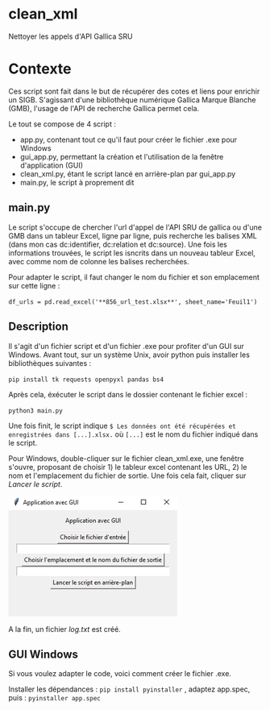 # clean_xml
Nettoyer les appels d'API Gallica SRU

# Contexte

Ces script sont fait dans le but de récupérer des cotes et liens pour enrichir un SIGB.
S'agissant d'une bibliothèque numérique Gallica Marque Blanche (GMB), l'usage de l'API de recherche Gallica permet cela.

Le tout se compose de 4 script : 

- app.py, contenant tout ce qu'il faut pour créer le fichier .exe pour Windows
- gui_app.py, permettant la création et l'utilisation de la fenêtre d'application (GUI)
- clean_xml.py, étant le script lancé en arrière-plan par gui_app.py
- main.py, le script à proprement dit
  
## main.py

Le script s'occupe de chercher l'url d'appel de l'API SRU de gallica ou d'une GMB dans un tableur Excel, ligne par ligne, puis recherche les balises XML (dans mon cas dc:identifier, dc:relation et dc:source).
Une fois les informations trouvées, le script les isncrits dans un nouveau tableur Excel, avec comme nom de colonne les balises recherchées.

Pour adapter le script, il faut changer le nom du fichier et son emplacement sur cette ligne :

`df_urls = pd.read_excel('**856_url_test.xlsx**', sheet_name='Feuil1')`


## Description
Il s'agit d'un fichier script et d'un fichier .exe pour profiter d'un GUI sur Windows.
Avant tout, sur un système Unix, avoir python puis installer les bibliothèques suivantes :

`pip install tk requests openpyxl pandas bs4`

Après cela, éxécuter le script dans le dossier contenant le fichier excel : 

`python3 main.py`

Une fois finit, le script indique `$ Les données ont été récupérées et enregistrées dans [...].xlsx.` où `[...]` est le nom du fichier indiqué dans le script.

Pour Windows, double-cliquer sur le fichier clean_xml.exe, une fenêtre s'ouvre, proposant de choisir 1) le tableur excel contenant les URL, 2) le nom et l'emplacement du fichier de sortie.
Une fois cela fait, cliquer sur _Lancer le script_.

![GUI](/GUI.png#center)

A la fin, un fichier _log.txt_ est créé.

## GUI Windows

Si vous voulez adapter le code, voici comment créer le fichier .exe.

Installer les dépendances :
`pip install pyinstaller`
, adaptez app.spec, puis : 
`pyinstaller app.spec`

